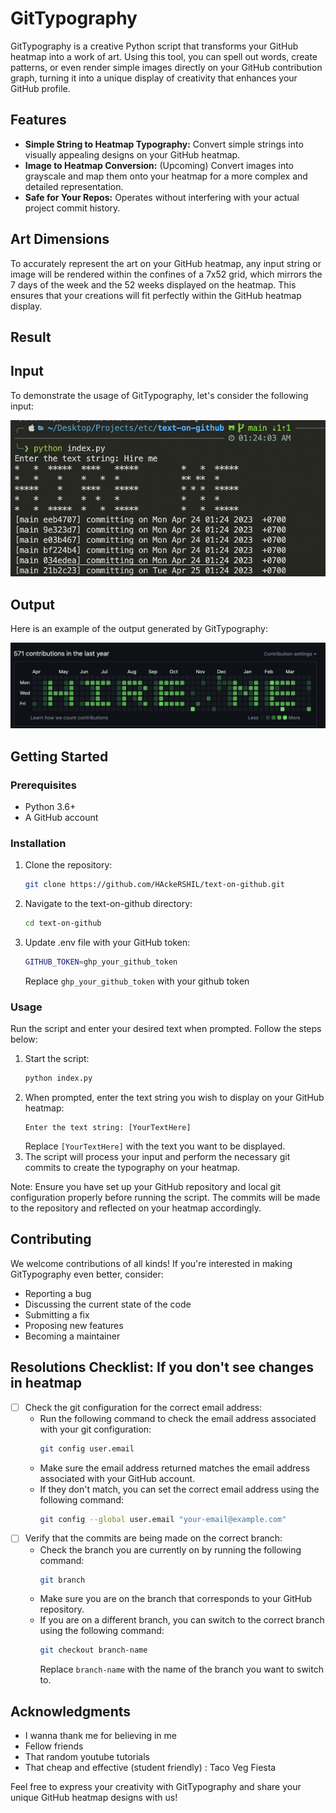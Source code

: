 # GitTypography

GitTypography is a creative Python script that transforms your GitHub heatmap into a work of art. Using this tool, you
can spell out words, create patterns, or even render simple images directly on your GitHub contribution graph, turning
it into a unique display of creativity that enhances your GitHub profile.

## Features

- **Simple String to Heatmap Typography:** Convert simple strings into visually appealing designs on your GitHub
  heatmap.
- **Image to Heatmap Conversion:** (Upcoming) Convert images into grayscale and map them onto your heatmap for a more
  complex and detailed representation.
- **Safe for Your Repos:** Operates without interfering with your actual project commit history.

## Art Dimensions

To accurately represent the art on your GitHub heatmap, any input string or image will be rendered within the confines
of a 7x52 grid, which mirrors the 7 days of the week and the 52 weeks displayed on the heatmap. This ensures that your
creations will fit perfectly within the GitHub heatmap display.

## Result

## Input

To demonstrate the usage of GitTypography, let's consider the following input:

![Input](input.png)

## Output

Here is an example of the output generated by GitTypography:

![Output](output.png)

## Getting Started

### Prerequisites

- Python 3.6+
- A GitHub account

### Installation

1. Clone the repository:
   ```sh
   git clone https://github.com/HAckeRSHIL/text-on-github.git
   ```
2. Navigate to the text-on-github directory:
   ```sh
   cd text-on-github
   ```
3. Update .env file with your GitHub token:
   ```sh
   GITHUB_TOKEN=ghp_your_github_token
   ```
   Replace `ghp_your_github_token` with your github token

### Usage

Run the script and enter your desired text when prompted. Follow the steps below:

1. Start the script:
   ```sh
   python index.py
   ```
2. When prompted, enter the text string you wish to display on your GitHub heatmap:
   ```plaintext
   Enter the text string: [YourTextHere]
   ```
   Replace `[YourTextHere]` with the text you want to be displayed.
3. The script will process your input and perform the necessary git commits to create the typography on your heatmap.

Note: Ensure you have set up your GitHub repository and local git configuration properly before running the script. The
commits will be made to the repository and reflected on your heatmap accordingly.

## Contributing

We welcome contributions of all kinds! If you're interested in making GitTypography even better, consider:

- Reporting a bug
- Discussing the current state of the code
- Submitting a fix
- Proposing new features
- Becoming a maintainer

## Resolutions Checklist: If you don't see changes in heatmap

- [ ] Check the git configuration for the correct email address:
    - Run the following command to check the email address associated with your git configuration:
      ```sh
      git config user.email
      ```
    - Make sure the email address returned matches the email address associated with your GitHub account.
    - If they don't match, you can set the correct email address using the following command:
      ```sh
      git config --global user.email "your-email@example.com"
      ```
- [ ] Verify that the commits are being made on the correct branch:
    - Check the branch you are currently on by running the following command:
      ```sh
      git branch
      ```
    - Make sure you are on the branch that corresponds to your GitHub repository.
    - If you are on a different branch, you can switch to the correct branch using the following command:
      ```sh
      git checkout branch-name
      ```
      Replace `branch-name` with the name of the branch you want to switch to.

## Acknowledgments

- I wanna thank me for believing in me
- Fellow friends
- That random youtube tutorials
- That cheap and effective (student friendly) : Taco Veg Fiesta

Feel free to express your creativity with GitTypography and share your unique GitHub heatmap designs with us!
